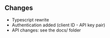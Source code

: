 ## Changes

- Typescript rewrite
- Authentication added (client ID - API key pair)
- API changes: see the docs/ folder
